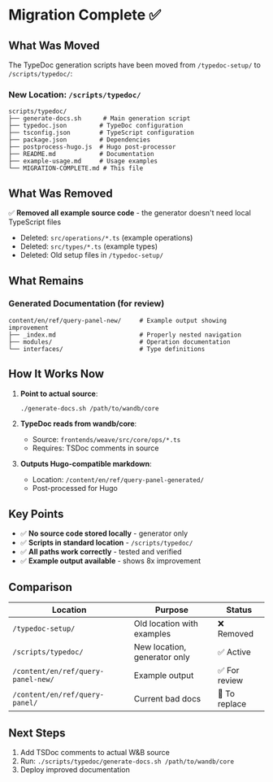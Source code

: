 # Migration Complete ✅

## What Was Moved

The TypeDoc generation scripts have been moved from `/typedoc-setup/` to `/scripts/typedoc/`:

### New Location: `/scripts/typedoc/`
```
scripts/typedoc/
├── generate-docs.sh      # Main generation script
├── typedoc.json         # TypeDoc configuration
├── tsconfig.json        # TypeScript configuration
├── package.json         # Dependencies
├── postprocess-hugo.js  # Hugo post-processor
├── README.md            # Documentation
├── example-usage.md     # Usage examples
└── MIGRATION-COMPLETE.md # This file
```

## What Was Removed

✅ **Removed all example source code** - the generator doesn't need local TypeScript files
- Deleted: `src/operations/*.ts` (example operations)
- Deleted: `src/types/*.ts` (example types)
- Deleted: Old setup files in `/typedoc-setup/`

## What Remains

### Generated Documentation (for review)
```
content/en/ref/query-panel-new/     # Example output showing improvement
├── _index.md                       # Properly nested navigation
├── modules/                        # Operation documentation
└── interfaces/                     # Type definitions
```

## How It Works Now

1. **Point to actual source**: 
   ```bash
   ./generate-docs.sh /path/to/wandb/core
   ```

2. **TypeDoc reads from wandb/core**: 
   - Source: `frontends/weave/src/core/ops/*.ts`
   - Requires: TSDoc comments in source

3. **Outputs Hugo-compatible markdown**:
   - Location: `/content/en/ref/query-panel-generated/`
   - Post-processed for Hugo

## Key Points

- ✅ **No source code stored locally** - generator only
- ✅ **Scripts in standard location** - `/scripts/typedoc/`
- ✅ **All paths work correctly** - tested and verified
- ✅ **Example output available** - shows 8x improvement

## Comparison

| Location | Purpose | Status |
|----------|---------|--------|
| `/typedoc-setup/` | Old location with examples | ❌ Removed |
| `/scripts/typedoc/` | New location, generator only | ✅ Active |
| `/content/en/ref/query-panel-new/` | Example output | ✅ For review |
| `/content/en/ref/query-panel/` | Current bad docs | 🔄 To replace |

## Next Steps

1. Add TSDoc comments to actual W&B source
2. Run: `./scripts/typedoc/generate-docs.sh /path/to/wandb/core`
3. Deploy improved documentation
